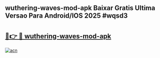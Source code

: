 ## wuthering-waves-mod-apk Baixar Gratis Ultima Versao Para Android/IOS 2025 #wqsd3

# <h2><a href="https://ainizakaria.my?title=wuthering-waves-mod-apk&ref=20M">🔗👉 🔴 wuthering-waves-mod-apk</a></h2>

[![acn](https://github.com/user-attachments/assets/0f9c940e-d8b0-45ae-aac7-cd30a18b3e1c)](https://ainizakaria.my?title=wuthering-waves-mod-apk&ref=20M)

